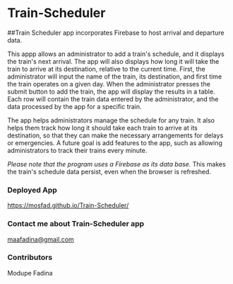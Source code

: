 # Train-Scheduler

##Train Scheduler app incorporates Firebase to host arrival and departure data.

This appp allows an administrator to add a train's schedule, and it displays the train's next arrival. The app will also displays how long it will take the train to arrive at its destination, relative to the current time. First, the administrator will input the name of the train, its destination, and first time the train operates on a given day. When the administrator presses the submit button to add the train, the app will display the results in a table. Each row will contain the train data entered by the administrator, and the data processed by the app for a specific train.

The app helps administrators manage the schedule for any train. It also helps them track how long it should take each train to arrive at its destination, so that they can make the necessary arrangements for delays or emergencies. A future goal is add features to the app, such as allowing administrators to track their trains every minute.

*Please note that the program uses a Firebase as its data base.* This makes the train's schedule data persist, even when the browser is refreshed. 

### Deployed App
https://mosfad.github.io/Train-Scheduler/

### Contact me about Train-Scheduler app
maafadina@gmail.com


### Contributors 
Modupe Fadina


